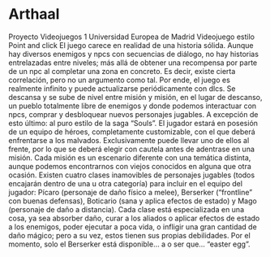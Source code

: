 # Arthaal
Proyecto Videojuegos 1 Universidad Europea de Madrid
Videojuego estilo Point and click
El juego carece en realidad de una historia sólida. Aunque hay 
diversos enemigos y npcs con secuencias de diálogo, no hay historias 
entrelazadas entre niveles; más allá de obtener una recompensa por parte 
de un npc al completar una zona en concreto. Es decir, existe cierta 
correlación, pero no un argumento como tal. Por ende, el juego es 
realmente infinito y puede actualizarse periódicamente con dlcs.
Se descansa y se sube de nivel entre misión y misión, en el lugar
de descanso, un pueblo totalmente libre de enemigos y donde podemos 
interactuar con npcs, comprar y desbloquear nuevos personajes jugables. 
A excepción de esto último: al puro estilo de la saga “Souls”. 
El jugador estará en posesión de un equipo de héroes, 
completamente customizable, con el que deberá enfrentarse a los 
malvados. Exclusivamente puede llevar uno de ellos al frente, por lo que 
se deberá elegir con cautela antes de adentrase en una misión.
Cada misión es un escenario diferente con una temática distinta, 
aunque podemos encontrarnos con viejos conocidos en alguna que otra 
ocasión.
Existen cuatro clases inamovibles de personajes jugables (todos 
encajarán dentro de una u otra categoría) para incluir en el equipo del 
jugador: Pícaro (personaje de daño físico a melee), Berserker 
(“frontline” con buenas defensas), Boticario (sana y aplica efectos de 
estado) y Mago (personaje de daño a distancia). 
Cada clase está especializada en una cosa, ya sea absorber daño, 
curar a los aliados o aplicar efectos de estado a los enemigos, poder 
ejecutar a poca vida, o infligir una gran cantidad de daño mágico; pero a 
su vez, estos tienen sus propias debilidades. Por el momento, solo el 
Berserker está disponible… a o ser que… “easter egg”.

